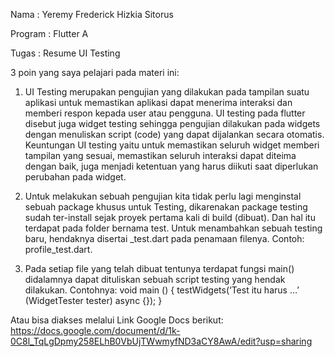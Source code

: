 Nama		: Yeremy Frederick Hizkia Sitorus

Program     : Flutter A

Tugas       : Resume UI Testing


3 poin yang saya pelajari pada materi ini:

1. UI Testing merupakan pengujian yang dilakukan pada tampilan suatu aplikasi untuk memastikan aplikasi dapat menerima interaksi dan memberi respon kepada user atau pengguna. UI testing pada flutter disebut juga widget testing sehingga pengujian dilakukan pada widgets dengan menuliskan script (code) yang dapat dijalankan secara otomatis. Keuntungan UI testing yaitu untuk memastikan seluruh widget memberi tampilan yang sesuai, memastikan seluruh interaksi dapat diteima dengan baik, juga menjadi ketentuan yang harus diikuti saat diperlukan perubahan pada widget.

2. Untuk melakukan sebuah pengujian kita tidak perlu lagi menginstal sebuah package khusus untuk Testing, dikarenakan package testing sudah ter-install sejak proyek pertama kali di build (dibuat). Dan hal itu terdapat pada folder bernama test. Untuk menambahkan sebuah testing baru, hendaknya disertai _test.dart pada penamaan filenya. Contoh: profile_test.dart.

3. Pada setiap file yang telah dibuat tentunya terdapat fungsi main() didalamnya dapat dituliskan sebuah script testing yang hendak dilakukan. Contohnya:
    void main () {
        testWidgets(‘Test itu harus …’ (WidgetTester tester) async {});
    }


Atau bisa diakses melalui Link Google Docs berikut:
https://docs.google.com/document/d/1k-0C8l_TqLgDpmy258ELhB0VbUjTWwmyfND3aCY8AwA/edit?usp=sharing
